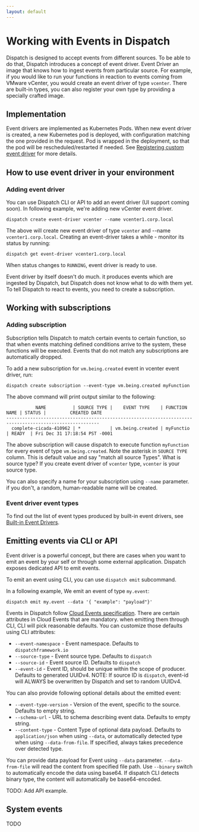 ```yaml
---
layout: default
---
```


# Working with Events in Dispatch

Dispatch is designed to accept events from different sources. To be able to do that, Dispatch introduces a concept of event driver.
Event Driver an image that knows how to ingest events from particular source. For example, if you would like to run your functions
in reaction to events coming from VMware vCenter, you would create an event driver of type `vcenter`. There are built-in types,
you can also register your own type by providing a specially crafted image.

## Implementation

Event drivers are implemented as Kubernetes Pods. When new event driver is created, a new Kubernetes pod is deployed,
with configuration matching the one provided in the request. Pod is wrapped in the deployment, so that the pod will be
rescheduled/restarted if needed. See [Registering custom event driver](custom-event-drivers.md) for more details.

## How to use event driver in your environment

### Adding event driver

You can use Dispatch CLI or API to add an event driver (UI support coming soon). In following example, we're adding 
new vCenter event driver. 

```
dispatch create event-driver vcenter --name vcenter1.corp.local
```

The above will create new event driver of type `vcenter` and --name `vcenter1.corp.local`. Creating an event-driver
takes a while - monitor its status by running:

```
dispatch get event-driver vcenter1.corp.local
```

When status changes to `RUNNING`, event driver is ready to use.

Event driver by itself doesn't do much. it produces events which are ingested by Dispatch, but Dispatch does not know what
to do with them yet. To tell Dispatch to react to events, you need to create a subscription.

## Working with subscriptions
### Adding subscription

Subscription tells Dispatch to match certain events to certain function, so that when events matching defined conditions arrive
to the system, these functions will be executed. Events that do not match any subscriptions are automatically dropped.

To add a new subscription for `vm.being.created` event in vcenter event driver, run:

```
dispatch create subscription --event-type vm.being.created myFunction
```

The above command will print output similar to the following:

```
           NAME          | SOURCE TYPE |    EVENT TYPE    | FUNCTION NAME | STATUS |         CREATED DATE
---------------------------------------------------------------------------------------------------------
  complete-cicada-410962 | *           | vm.being.created | myFunctio     | READY  | Fri Dec 31 17:18:54 PST -0001
```

The above subscription will cause dispatch to execute function `myFunction` for every event of type `vm.being.created`. 
Note the asterisk in  `SOURCE TYPE` column. This is default value and say "match all source Types".
What is source type? If you create event driver of `vcenter` type, `vcenter` is your source type. 

You can also specify a name for your subscription using `--name` parameter. if you don't, a random, human-readable name will be created.  

### Event driver event types

To find out the list of event types produced by built-in event drivers, see [Built-in Event Drivers](built-in-event-drivers.md).


## Emitting events via CLI or API

Event driver is a powerful concept, but there are cases when you want to emit an event by your self or through some external application.
Dispatch exposes dedicated API to emit events.

To emit an event using CLI, you can use `dispatch emit` subcommand.

In a following example, We emit an event of type `my.event`:

```
dispatch emit my.event --data '{ "example": "payload"}'
```  

Events in Dispatch follow [Cloud Events specification](https://github.com/cloudevents/spec/blob/460a90d7a69f6257246487e37746797aa2ae919f/spec.md).
There are certain attributes in Cloud Events that are mandatory. when emitting them through CLI, CLI will pick reasonable defaults.
You can customize those defaults using CLI attributes:

* `--event-namespace` - Event namespace. Defaults to `dispatchframework.io` 
* `--source-type` - Event source type. Defaults to `dispatch`
* `--source-id` - Event source ID. Defaults to `dispatch`
* `--event-id` - Event ID, should be unique within the scope of producer. Defaults to generated UUIDv4. 
  NOTE: If source ID is `dispatch`, event-id will ALWAYS be overwritten by Dispatch and set to random UUIDv4. 

You can also provide following optional details about the emitted event:
* `--event-type-version` - Version of the event, specific to the source. Defaults to empty string.
* `--schema-url` - URL to schema describing event data. Defaults to empty string.
* `--content-type` - Content Type of optional data payload. Defaults to `application/json` when using `--data`, or automatically
detected type when using `--data-from-file`. If specified, always takes precedence over detected type.

You can provide data payload for Event using `--data` parameter. `--data-from-file` will read the content from specified
file path. Use `--binary` switch to automatically encode the data using base64. If dispatch CLI detects binary type,
the content will automatically be base64-encoded.

TODO: Add API example.

## System events

TODO